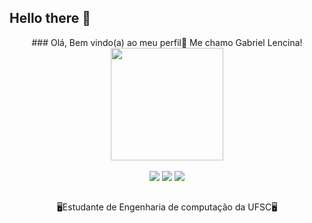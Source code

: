 ## Hello there 👋

<div align="center">
### Olá, Bem vindo(a) ao meu perfil👋 Me chamo Gabriel Lencina!
</div>
<div align="center">
  <a href="https://github.com/Cyitron">
  <img height="180em" src="https://github-readme-stats.vercel.app/api/top-langs/?username=Cyitron&layout=compact&langs_count=7&theme=dracula"/>
</div>
<div style="display: inline_block"><br>
</div>
    
  
 
<div align="center"> 
  <a href="https://www.instagram.com/gabriellencina/" target="_blank"><img src="https://img.shields.io/badge/-Instagram-%23E4405F?style=for-the-badge&logo=instagram&logoColor=white" target="_blank"></a>
  <a href = "mailto:gclencinaclark@gmail.com"><img src="https://img.shields.io/badge/-Gmail-%23333?style=for-the-badge&logo=gmail&logoColor=white" target="_blank"></a>
  <a href="https://www.linkedin.com/in/gabriel-caldieraro-lencina/" target="_blank"><img src="https://img.shields.io/badge/-LinkedIn-%230077B5?style=for-the-badge&logo=linkedin&logoColor=white" target="_blank"></a> 
</div>
  
  ##

<div align="center">
🖥️Estudante de Engenharia de computação da UFSC🖥️
</div>
